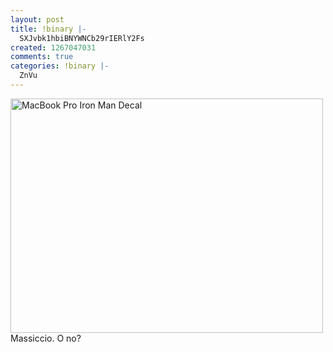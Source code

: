 ```yaml
---
layout: post
title: !binary |-
  SXJvbk1hbiBNYWNCb29rIERlY2Fs
created: 1267047031
comments: true
categories: !binary |-
  ZnVu
---
```

<a href="http://www.flickr.com/photos/scorpionworld/4384098103/" title="MacBook Pro Iron Man Decal by ~scorp, on Flickr"><img src="http://gionn.net/sites/default/files/images/4384098103_db8138d0b1.jpg" width="500" height="375" alt="MacBook Pro Iron Man Decal" /></a>
Massiccio. O no?
